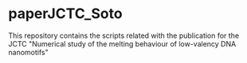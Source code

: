# paperJCTC_Soto
 This repository contains the scripts related with the publication for the JCTC "Numerical study of the melting behaviour of low-valency DNA nanomotifs"
